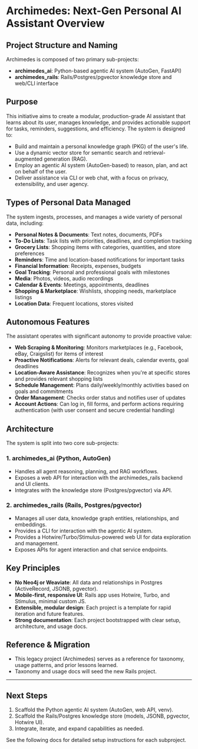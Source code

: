 # Archimedes: Next-Gen Personal AI Assistant Overview

## Project Structure and Naming
Archimedes is composed of two primary sub-projects:
- **archimedes_ai**: Python-based agentic AI system (AutoGen, FastAPI)
- **archimedes_rails**: Rails/Postgres/pgvector knowledge store and web/CLI interface

## Purpose
This initiative aims to create a modular, production-grade AI assistant that learns about its user, manages knowledge, and provides actionable support for tasks, reminders, suggestions, and efficiency. The system is designed to:
- Build and maintain a personal knowledge graph (PKG) of the user's life.
- Use a dynamic vector store for semantic search and retrieval-augmented generation (RAG).
- Employ an agentic AI system (AutoGen-based) to reason, plan, and act on behalf of the user.
- Deliver assistance via CLI or web chat, with a focus on privacy, extensibility, and user agency.

## Types of Personal Data Managed
The system ingests, processes, and manages a wide variety of personal data, including:
- **Personal Notes & Documents**: Text notes, documents, PDFs
- **To-Do Lists**: Task lists with priorities, deadlines, and completion tracking
- **Grocery Lists**: Shopping items with categories, quantities, and store preferences
- **Reminders**: Time and location-based notifications for important tasks
- **Financial Information**: Receipts, expenses, budgets
- **Goal Tracking**: Personal and professional goals with milestones
- **Media**: Photos, videos, audio recordings
- **Calendar & Events**: Meetings, appointments, deadlines
- **Shopping & Marketplace**: Wishlists, shopping needs, marketplace listings
- **Location Data**: Frequent locations, stores visited

## Autonomous Features
The assistant operates with significant autonomy to provide proactive value:
- **Web Scraping & Monitoring**: Monitors marketplaces (e.g., Facebook, eBay, Craigslist) for items of interest
- **Proactive Notifications**: Alerts for relevant deals, calendar events, goal deadlines
- **Location-Aware Assistance**: Recognizes when you're at specific stores and provides relevant shopping lists
- **Schedule Management**: Plans daily/weekly/monthly activities based on goals and commitments
- **Order Management**: Checks order status and notifies user of updates
- **Account Actions**: Can log in, fill forms, and perform actions requiring authentication (with user consent and secure credential handling)

## Architecture
The system is split into two core sub-projects:

### 1. **archimedes_ai (Python, AutoGen)**
- Handles all agent reasoning, planning, and RAG workflows.
- Exposes a web API for interaction with the archimedes_rails backend and UI clients.
- Integrates with the knowledge store (Postgres/pgvector) via API.

### 2. **archimedes_rails (Rails, Postgres/pgvector)**
- Manages all user data, knowledge graph entities, relationships, and embeddings.
- Provides a CLI for interaction with the agentic AI system.
- Provides a Hotwire/Turbo/Stimulus-powered web UI for data exploration and management.
- Exposes APIs for agent interaction and chat service endpoints.

## Key Principles
- **No Neo4j or Weaviate**: All data and relationships in Postgres (ActiveRecord, JSONB, pgvector).
- **Mobile-first, responsive UI**: Rails app uses Hotwire, Turbo, and Stimulus, minimal custom JS.
- **Extensible, modular design**: Each project is a template for rapid iteration and future features.
- **Strong documentation**: Each project bootstrapped with clear setup, architecture, and usage docs.

## Reference & Migration
- This legacy project (Archimedes) serves as a reference for taxonomy, usage patterns, and prior lessons learned.
- Taxonomy and usage docs will seed the new Rails project.

---

## Next Steps
1. Scaffold the Python agentic AI system (AutoGen, web API, venv).
2. Scaffold the Rails/Postgres knowledge store (models, JSONB, pgvector, Hotwire UI).
3. Integrate, iterate, and expand capabilities as needed.

See the following docs for detailed setup instructions for each subproject.
